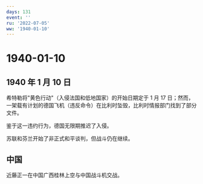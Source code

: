 ```yaml
---
days: 131
event: ''
ru: '2022-07-05'
ww: '1940-01-10'
---
```


# 1940-01-10

## 1940 年 1 月 10 日

希特勒将"黄色行动"（入侵法国和低地国家）的开始日期定于 1 月 17
日；然而，一架载有计划的德国飞机（违反命令）在比利时坠毁，比利时情报部门找到了部分文件。

鉴于这一违约行为，德国无限期推迟了入侵。

苏联和芬兰开始了非正式和平谈判，但战斗仍在继续。

## 中国

近藤正一在中国广西桂林上空与中国战斗机交战。